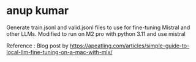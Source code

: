 # anup kumar

Generate train.jsonl and valid.jsonl files to use for fine-tuning Mistral and other LLMs.
Modified to run on M2 pro with python 3.11 and use mistral

Reference : Blog post by  https://apeatling.com/articles/simple-guide-to-local-llm-fine-tuning-on-a-mac-with-mlx/
